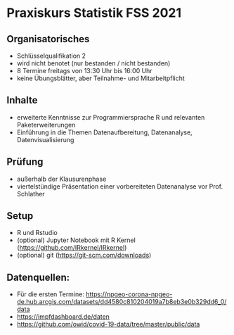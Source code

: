 # Praxiskurs Statistik FSS 2021
## Organisatorisches
* Schlüsselqualifikation 2
* wird nicht benotet (nur bestanden / nicht bestanden)
* 8 Termine freitags von 13:30 Uhr bis 16:00 Uhr
* keine Übungsblätter, aber Teilnahme- und Mitarbeitpflicht

## Inhalte

* erweiterte Kenntnisse zur Programmiersprache R und relevanten Paketerweiterungen
* Einführung in die Themen Datenaufbereitung, Datenanalyse, Datenvisualisierung

## Prüfung

* außerhalb der Klausurenphase
* viertelstündige Präsentation einer vorbereiteten Datenanalyse vor Prof. Schlather

## Setup

* R und Rstudio
* (optional) Jupyter Notebook mit R Kernel (https://github.com/IRkernel/IRkernel)
* (optional) git (https://git-scm.com/downloads)

## Datenquellen:
* Für die ersten Termine: https://npgeo-corona-npgeo-de.hub.arcgis.com/datasets/dd4580c810204019a7b8eb3e0b329dd6_0/data
* https://impfdashboard.de/daten
* https://github.com/owid/covid-19-data/tree/master/public/data
